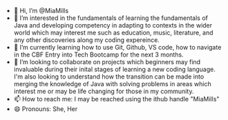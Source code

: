 - 👋 Hi, I’m @MiaMills
- 👀 I’m interested in the fundamentals of learning the fundamentals of Java and developing competency in adapting to contexts in the wider world which may interest
  me such as education, music, literature, and any other discoveries along my coding expereince.
- 🌱 I’m currently learning how to use Git, Github, VS code, how to navigate in the CBF Entry into Tech Bootcamp for the next 3 months.
- 💞️ I’m looking to collaborate on projects which beginners may find invaluable during their inital stages of learning a new coding language. I'm also looking   to
      understand how the transition can be made into merging the knowledge of Java with solving problems in areas which interest me or may be life
      changing for those in my community.
- 📫 How to reach me: I may be reached using the ithub handle "MiaMills"
- 😄 Pronouns: She, Her
  
<!---
MiaMills/MiaMills is a ✨ special ✨ repository because its `README.md` (this file) appears on your GitHub profile.
You can click the Preview link to take a look at your changes.
--->
